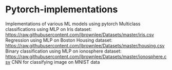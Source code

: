 # Pytorch-implementations
Implementations of various ML models using pytorch
Multiclass classifications using MLP on Iris dataset: https://raw.githubusercontent.com/jbrownlee/Datasets/master/iris.csv
Regression using MLP on Boston Housing dataset: https://raw.githubusercontent.com/jbrownlee/Datasets/master/housing.csv
Binary classification using MLP on ionosphere dataset: https://raw.githubusercontent.com/jbrownlee/Datasets/master/ionosphere.csv
CNN for classifying image on MNIST data

